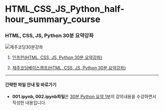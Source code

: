 # HTML_CSS_JS_Python_half-hour_summary_course
<h3>HTML, CSS, JS, Python 30분 요약강좌</h3>

![제주코딩30분강좌](https://user-images.githubusercontent.com/59460979/90352866-909e8e00-e07f-11ea-98d1-856a6e101336.png)
<ol>
  <li>
    
  [인프런(HTML, CSS, JS, Python 30분 요약강좌)][Inflearn]
  </li>
  <li>
  
  [제주코딩베이스캠프(HTML, CSS, JS, Python 30분 요약강좌)][youtube]
  </li>
  
  [Inflearn]: https://inf.run/uhVT
  [youtube]: https://www.youtube.com/playlist?list=PLkfUwwo13dlWD8gr-wpuL-uzaRaD072RB
</ol>

*********************************

<h4>간략한 파일 안내 및 바로가기</h4>

* **001.ipynb, 002.ipynb파일**은 [30분 Python 요약 1부][Python1]의 강의내용을 수강하면서 작성한 내용입니다.

[Python1]: https://youtu.be/QoBPrU3gBrk
